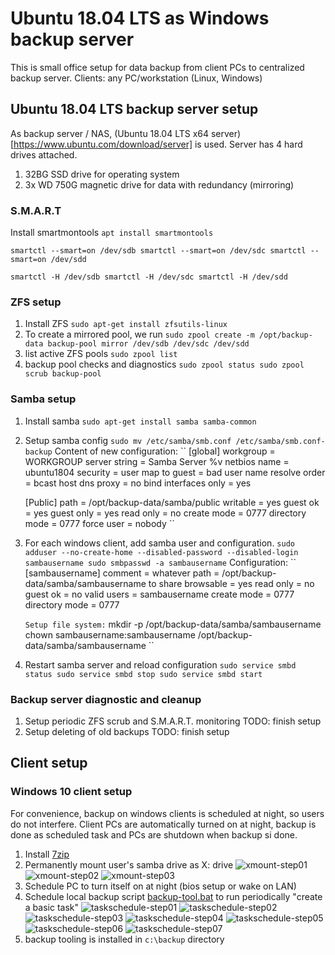 # Ubuntu 18.04 LTS as Windows backup server
This is small office setup for data backup from client PCs to centralized backup server.
Clients: any PC/workstation (Linux, Windows)

## Ubuntu 18.04 LTS backup server setup
As backup server / NAS, (Ubuntu 18.04 LTS x64 server)[https://www.ubuntu.com/download/server] is used. Server has 4 hard drives attached.
1. 32BG SSD drive for operating system 
2. 3x WD 750G magnetic drive for data with redundancy (mirroring)

### S.M.A.R.T
Install smartmontools 
``apt install smartmontools``

``
smartctl --smart=on /dev/sdb
smartctl --smart=on /dev/sdc
smartctl --smart=on /dev/sdd
``

``
smartctl -H /dev/sdb
smartctl -H /dev/sdc
smartctl -H /dev/sdd
``

### ZFS setup
1. Install ZFS 
   ``sudo apt-get install zfsutils-linux``
2. To create a mirrored pool, we run
   ``sudo zpool create -m /opt/backup-data backup-pool mirror /dev/sdb /dev/sdc /dev/sdd`` 
3. list active ZFS pools
   ``sudo zpool list``
4. backup pool checks and diagnostics
   ``
   sudo zpool status
   sudo zpool scrub backup-pool 
   `` 

### Samba setup
1. Install samba
   ``sudo apt-get install samba samba-common``
2. Setup samba config
   ``sudo mv /etc/samba/smb.conf /etc/samba/smb.conf-backup``
   Content of new configuration:
   ``
   [global]
   workgroup = WORKGROUP
   server string = Samba Server %v
   netbios name = ubuntu1804
   security = user
   map to guest = bad user
   name resolve order = bcast host
   dns proxy = no
   bind interfaces only = yes

   [Public]
   path = /opt/backup-data/samba/public
   writable = yes
   guest ok = yes
   guest only = yes
   read only = no
   create mode = 0777
   directory mode = 0777
   force user = nobody
   ``
3. For each windows client, add samba user and configuration.
   ``
   sudo adduser --no-create-home --disabled-password --disabled-login sambausername
   sudo smbpasswd -a sambausername
   `` 
   Configuration:
   ``
   [sambausername]
     comment = whatever
     path = /opt/backup-data/samba/sambausername to share
     browsable = yes
     read only = no
     guest ok = no
     valid users = sambausername
     create mode = 0777
     directory mode = 0777

   ``
   Setup file system:
   ``
   mkdir -p /opt/backup-data/samba/sambausername
   chown sambausername:sambausername /opt/backup-data/samba/sambausername
   ``
4. Restart samba server and reload configuration
   ``
   sudo service smbd status
   sudo service smbd stop
   sudo service smbd start 
   `` 

### Backup server diagnostic and cleanup
1. Setup periodic ZFS scrub and S.M.A.R.T. monitoring
   TODO: finish setup
2. Setup deleting of old backups
   TODO: finish setup

## Client setup

### Windows 10 client setup
For convenience, backup on windows clients is scheduled at night, so users do not interfere.
Client PCs are automatically turned on at night, backup is done as scheduled task and PCs are shutdown when backup si done.
1. Install [7zip](https://www.7-zip.org/download.html)
2. Permanently mount user's samba drive as X: drive
   ![xmount-step01](docs/win-10_netdrive_screen01.png)
   ![xmount-step02](docs/win-10_netdrive_screen02.png)
   ![xmount-step03](docs/win-10_netdrive_screen03.png)
3. Schedule PC to turn itself on at night (bios setup or wake on LAN)
4. Schedule local backup script [backup-tool.bat](backup-tool.bat) to run periodically "create a basic task"
   ![taskschedule-step01](docs/win-10_taskschedule_screen01.png)
   ![taskschedule-step02](docs/win-10_taskschedule_screen02.png)
   ![taskschedule-step03](docs/win-10_taskschedule_screen03.png)
   ![taskschedule-step04](docs/win-10_taskschedule_screen04.png)
   ![taskschedule-step05](docs/win-10_taskschedule_screen05.png)
   ![taskschedule-step06](docs/win-10_taskschedule_screen06.png)
   ![taskschedule-step07](docs/win-10_taskschedule_screen07.png)
5. backup tooling is installed in ``c:\backup`` directory


